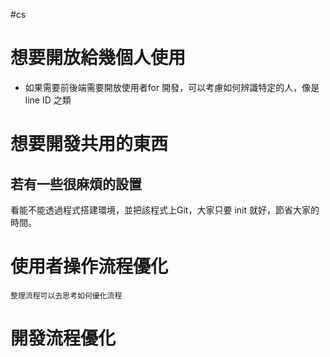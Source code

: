 #cs

# 想要開放給幾個人使用
- 如果需要前後端需要開放使用者for 開發，可以考慮如何辨識特定的人，像是line ID 之類

# 想要開發共用的東西
## 若有一些很麻煩的設置
看能不能透過程式搭建環境，並把該程式上Git，大家只要 init 就好，節省大家的時間。

# 使用者操作流程優化
	整理流程可以去思考如何優化流程

# 開發流程優化
